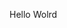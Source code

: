 Hello Wolrd






























































































































































































































































































































































































































































































































































































































































































































































































































































































































































































































































































































































































































































































































































































































































































































































































































































































































































































































































































































































































































































































































